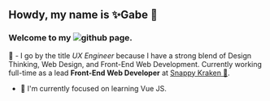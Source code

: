 ## Howdy, my name is ✨Gabe 👋

### Welcome to my ![github](https://img.shields.io/badge/GitHub-000000?style=for-the-badge&logo=GitHub&logoColor=white) page.

🌙 - I go by the title *UX Engineer* because I have a strong blend of Design Thinking, Web Design, and Front-End Web Development. Currently working full-time as a lead **Front-End Web Developer** at [Snappy Kraken 🦑](https://snappykraken.com/).

- 🔬 I'm currently focused on learning Vue JS.

<!--
**CodingGabe/codinggabe** is a ✨ _special_ ✨ repository because its `README.md` (this file) appears on your GitHub profile.

Here are some ideas to get you started:

- 🔭 I’m currently working on ...
- 🌱 I’m currently learning ...
- 👯 I’m looking to collaborate on ...
- 🤔 I’m looking for help with ...
- 💬 Ask me about ...
- 📫 How to reach me: ...
- 😄 Pronouns: ...
- ⚡ Fun fact: ...
-->
